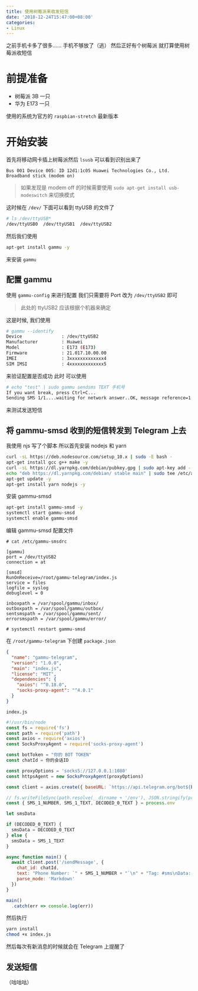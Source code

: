 ```yaml
---
title: 使用树莓派来收发短信
date: '2018-12-24T15:47:00+08:00'
categories:
- Linux
---
```

之前手机卡多了很多…… 手机不够放了（逃）
然后正好有个树莓派 就打算使用树莓派收短信


<!--more-->


# 前提准备

- 树莓派 3B 一只
- 华为 E173 一只

使用的系统为官方的 `raspbian-stretch` 最新版本

# 开始安装
首先将移动网卡插上树莓派然后 `lsusb` 可以看到识别出来了

`Bus 001 Device 005: ID 12d1:1c05 Huawei Technologies Co., Ltd. Broadband stick (modem on)`

> 如果发现是 modem off 的时候需要使用 `sudo apt-get install usb-modeswitch` 来切换模式

这时候在 `/dev/` 下面可以看到 ttyUSB 的文件了
```bash
# ls /dev/ttyUSB*
/dev/ttyUSB0  /dev/ttyUSB1  /dev/ttyUSB2
```

然后我们使用
```bash
apt-get install gammu -y
```

来安装 `gammu`

## 配置 gammu
使用 `gammu-config` 来进行配置 我们只需要将 Port 改为 `/dev/ttyUSB2` 即可

> 此处的 ttyUSB2 应该根据个机器来确定

这是时候, 我们使用
```bash
# gammu --identify
Device               : /dev/ttyUSB2
Manufacturer         : Huawei
Model                : E173 (E173)
Firmware             : 21.017.10.00.00
IMEI                 : 3xxxxxxxxxxxxx4
SIM IMSI             : 4xxxxxxxxxxxxx5
```
来验证配置是否成功
此时 可以使用
```bash
# echo "test" | sudo gammu sendsms TEXT 手机号
If you want break, press Ctrl+C...
Sending SMS 1/1....waiting for network answer..OK, message reference=1
```
来测试发送短信

## 将 gammu-smsd 收到的短信转发到 Telegram 上去
我使用 njs 写了个脚本 所以首先安装 nodejs 和 yarn
```bash
curl -sL https://deb.nodesource.com/setup_10.x | sudo -E bash -
apt-get install gcc g++ make -y
curl -sL https://dl.yarnpkg.com/debian/pubkey.gpg | sudo apt-key add -
echo "deb https://dl.yarnpkg.com/debian/ stable main" | sudo tee /etc/apt/sources.list.d/yarn.list
apt-get update -y
apt-get install yarn nodejs -y
```

安装 gammu-smsd
```bash
apt-get install gammu-smsd -y
systemctl start gammu-smsd
systemctl enable gammu-smsd
```
编辑 gammu-smsd 配置文件
```
# cat /etc/gammu-smsdrc

[gammu]
port = /dev/ttyUSB2
connection = at

[smsd]
RunOnReceive=/root/gammu-telegram/index.js
service = files
logfile = syslog
debuglevel = 0

inboxpath = /var/spool/gammu/inbox/
outboxpath = /var/spool/gammu/outbox/
sentsmspath = /var/spool/gammu/sent/
errorsmspath = /var/spool/gammu/error/

# systemctl restart gammu-smsd
```
在 `/root/gammu-telegram` 下创建
`package.json`
```json
{
  "name": "gammu-telegram",
  "version": "1.0.0",
  "main": "index.js",
  "license": "MIT",
  "dependencies": {
    "axios": "^0.18.0",
    "socks-proxy-agent": "^4.0.1"
  }
}
```

`index.js`
```javascript
#!/usr/bin/node
const fs = require('fs')
const path = require('path')
const axios = require('axios')
const SocksProxyAgent = require('socks-proxy-agent')

const botToken = "你的 BOT TOKEN"
const chatId = 你的会话ID

const proxyOptions = 'socks5://127.0.0.1:1080'
const httpsAgent = new SocksProxyAgent(proxyOptions)

const client = axios.create({ baseURL: `https://api.telegram.org/bot${botToken}`, httpsAgent})

// fs.writeFileSync(path.resolve(__dirname + '/env'), JSON.stringify(process.env))
const { SMS_1_NUMBER, SMS_1_TEXT, DECODED_0_TEXT } = process.env

let smsData

if (DECODED_0_TEXT) {
  smsData = DECODED_0_TEXT
} else {
  smsData = SMS_1_TEXT
}

async function main() {
  await client.post('/sendMessage', {
    chat_id: chatId,
    text: "Phone Number: `" + SMS_1_NUMBER + "`\n" + "Tag: #sms\nData: `" + smsData + "`",
    parse_mode: 'Markdown'
  })
}

main()
  .catch(err => console.log(err))
```
然后执行
```bash
yarn install
chmod +x index.js
```

然后每次有新消息的时候就会在 Telegram 上提醒了

## 发送短信
（咕咕咕）
